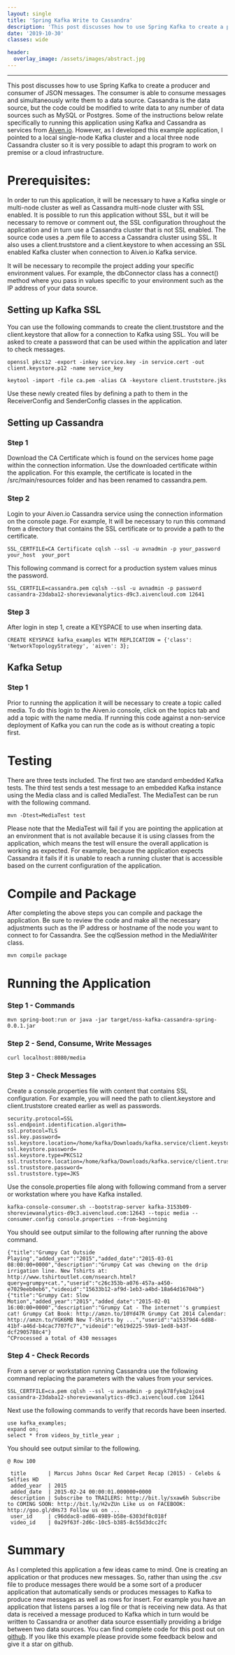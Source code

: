 ```yaml
---
layout: single
title: 'Spring Kafka Write to Cassandra'
description: 'This post discusses how to use Spring Kafka to create a producer and consumer of JSON messages.  The consumer is able to consume messages and simultaneously write them to a data source.'
date: '2019-10-30'
classes: wide

header:  
  overlay_image: /assets/images/abstract.jpg
---
```


--------------------------------------------

This post discusses how to use Spring Kafka to create a producer and consumer of JSON messages.  The consumer is able to consume messages and simultaneously write them to a data source.   Cassandra is the data source, but the code could be modified to write data to any number of data sources such as MySQL or Postgres.  Some of the instructions below relate specifically to running this application using Kafka and Cassandra as services from [Aiven.io](https://aiven.io/). However, as I developed this example application, I pointed to a local single-node Kafka cluster and a local three node Cassandra cluster so it is very possible to adapt this program to work on premise or a cloud infrastructure.  

# Prerequisites:

In order to run this application, it will be necessary to have a Kafka single or multi-node cluster as well as Cassandra  multi-node cluster with SSL enabled. It is possible to run this application without SSL, but it will be necessary to remove or comment out, the SSL configuration throughout the application and in turn use a Cassandra cluster that is not SSL enabled. The source code uses a .pem file to access a Cassandra cluster using SSL. It also uses a client.truststore and a client.keystore to when accessing an SSL enabled Kafka cluster when connection to Aiven.io Kafka service. 

It will be necessary to recompile the project adding your specific environment values. For example, the dbConnector class has a connect() method where you pass in values specific to your environment such as the IP address of your data source.

## Setting up Kafka SSL

You can use the following commands to create the client.truststore and the client.keystore that allow for a connection to Kafka using SSL. You will be asked to create a password that can be used within the application and later to check messages.  

	openssl pkcs12 -export -inkey service.key -in service.cert -out client.keystore.p12 -name service_key
	
	keytool -import -file ca.pem -alias CA -keystore client.truststore.jks

Use these newly created files by defining a path to them in the ReceiverConfig and SenderConfig classes in the application. 

## Setting up Cassandra

### Step 1

Download the CA Certificate which is found on the services home page within the connection information.   Use the downloaded certificate within the application.  For this example, the certificate is located in the /src/main/resources folder and has been renamed to cassandra.pem.   

### Step 2

Login to your Aiven.io Cassandra service using the connection information on the console page. For example, It will be necessary to run this command from a directory that contains the SSL certificate or to provide a path to the certificate.  

	SSL_CERTFILE=CA Certificate cqlsh --ssl -u avnadmin -p your_password your_host  your_port

This following command is correct for a production system values minus the password.  

```
SSL_CERTFILE=cassandra.pem cqlsh --ssl -u avnadmin -p password cassandra-23daba12-shoreviewanalytics-d9c3.aivencloud.com 12641
```
### Step 3

After login in step 1, create a KEYSPACE to use when inserting data. 

	CREATE KEYSPACE kafka_examples WITH REPLICATION = {'class': 'NetworkTopologyStrategy', 'aiven': 3};



## Kafka Setup

### Step 1

Prior to running the application it will be necessary to create a topic called media.  To do this login to the Aiven.io console, click on the topics tab and add a topic with the name media. If running this code against a non-service deployment of Kafka you can run the code as is without creating a topic first.  

# Testing

There are three tests included.  The first two are standard embedded Kafka tests. The third test sends a test message to an embedded Kafka instance using the Media class and is called MediaTest.  The MediaTest can be run with the following command. 

```
mvn -Dtest=MediaTest test
```

Please note that the MediaTest will fail if you are pointing the application at an environment that is not available because it is using classes from the application, which means the test will ensure the overall application is working as expected.  For example, because the application expects Cassandra it fails if it is unable to reach a running cluster that is accessible based on the current configuration of the application.    

# Compile and Package

After completing the above steps you can compile and package the application.  Be sure to review the code and make all the necessary adjustments such as the IP address or hostname of the node you want to connect to for Cassandra. See the cqlSession method in the MediaWriter class.  

```
mvn compile package
```

# Running the Application

### Step 1  - Commands

```
mvn spring-boot:run or java -jar target/oss-kafka-cassandra-spring-0.0.1.jar
```

### Step 2 - Send, Consume, Write Messages

```
curl localhost:8080/media
```

### Step 3 - Check Messages

Create a console.properties file with content that contains SSL configuration. For example, you will need the path to client.keystore and client.truststore created earlier as well as passwords. 

```
security.protocol=SSL
ssl.endpoint.identification.algorithm=
ssl.protocol=TLS
ssl.key.password=
ssl.keystore.location=/home/kafka/Downloads/kafka.service/client.keystore.p12
ssl.keystore.password=
ssl.keystore.type=PKCS12
ssl.truststore.location=/home/kafka/Downloads/kafka.service/client.truststore.jks
ssl.truststore.password=
ssl.truststore.type=JKS
```

Use the console.properties file along with following command from a server or workstation where you have Kafka installed.  

```
kafka-console-consumer.sh --bootstrap-server kafka-3153b09-shoreviewanalytics-d9c3.aivencloud.com:12643 --topic media --consumer.config console.properties --from-beginning
```

You should see output similar to the following after running the above command. 

```
{"title":"Grumpy Cat Outside Playing","added_year":"2015","added_date":"2015-03-01 08:00:00+0000","description":"Grumpy Cat was chewing on the drip irrigation line. New Tshirts at: http://www.tshirtoutlet.com/nsearch.html?query=grumpy+cat.","userid":"c26c353b-a076-457a-a450-e7029eeb0eb6","videoid":"15633b12-af9d-1eb3-a4bd-18a64d16704b"}
{"title":"Grumpy Cat: Slow Motion","added_year":"2015","added_date":"2015-02-01 16:00:00+0000","description":"Grumpy Cat - The internet''s grumpiest cat! Grumpy Cat Book: http://amzn.to/10Yd47R Grumpy Cat 2014 Calendar: http://amzn.to/YGK6MB New T-Shirts by ...","userid":"a15379d4-6d88-41bf-a46d-b4cac7707fc7","videoid":"e619d225-59a9-1ed8-b43f-dcf2905788c4"}
^CProcessed a total of 430 messages
```

### Step 4 - Check Records

From a server or workstation running Cassandra use the following command replacing the parameters with the values from your services.  

```
SSL_CERTFILE=ca.pem cqlsh --ssl -u avnadmin -p pqyk78fykq2ojox4 cassandra-23daba12-shoreviewanalytics-d9c3.aivencloud.com 12641
```

Next use the following commands to verify that records have been inserted. 

```
use kafka_examples;
expand on;
select * from videos_by_title_year ;
```

You should see output similar to the following.

```
@ Row 100

 title       | Marcus Johns Oscar Red Carpet Recap (2015) - Celebs & Selfies HD
 added_year  | 2015
 added_date  | 2015-02-24 00:00:01.000000+0000
 description | Subscribe to TRAILERS: http://bit.ly/sxaw6h Subscribe to COMING SOON: http://bit.ly/H2vZUn Like us on FACEBOOK: http://goo.gl/dHs73 Follow us on ...
 user_id     | c96ddac8-ad86-4989-b58e-6303df8c018f
 video_id    | 0a29f63f-2d6c-10c5-b385-8c55d3dcc2fc
```

 

# Summary

As I completed this application a few ideas came to mind.  One is creating an application or that produces new messages.  So, rather than using the .csv file to produce messages there would be a some sort of a producer application that automatically sends or produces messages to Kafka to produce new messages as well as rows for insert.  For example you have an application that listens parses a log file or that is receiving new data.  As that data is received a message produced to Kafka which in turn would be written to Cassandra or another data source essentially providing a bridge between two data sources.  You can find complete code for this post out on [github](https://github.com/shoreviewanalytics/oss-kafka-cassandra-spring).  If you like this example please provide some feedback below and give it a star on github.  



 

